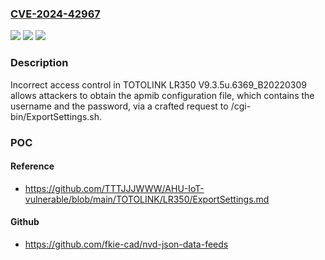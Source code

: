 ### [CVE-2024-42967](https://cve.mitre.org/cgi-bin/cvename.cgi?name=CVE-2024-42967)
![](https://img.shields.io/static/v1?label=Product&message=n%2Fa&color=blue)
![](https://img.shields.io/static/v1?label=Version&message=n%2Fa&color=blue)
![](https://img.shields.io/static/v1?label=Vulnerability&message=n%2Fa&color=brighgreen)

### Description

Incorrect access control in TOTOLINK LR350 V9.3.5u.6369_B20220309 allows attackers to obtain the apmib configuration file, which contains the username and the password, via a crafted request to /cgi-bin/ExportSettings.sh.

### POC

#### Reference
- https://github.com/TTTJJJWWW/AHU-IoT-vulnerable/blob/main/TOTOLINK/LR350/ExportSettings.md

#### Github
- https://github.com/fkie-cad/nvd-json-data-feeds

